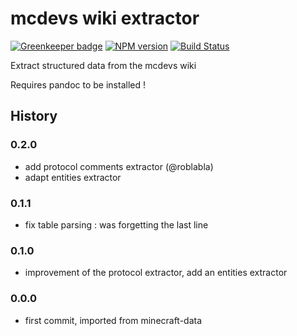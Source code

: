 # mcdevs wiki extractor

[![Greenkeeper badge](https://badges.greenkeeper.io/PrismarineJS/mcdevs-wiki-extractor.svg)](https://greenkeeper.io/)
[![NPM version](https://img.shields.io/npm/v/mcdevs-wiki-extractor.svg)](http://npmjs.com/package/mcdevs-wiki-extractor)
[![Build Status](https://img.shields.io/circleci/project/PrismarineJS/mcdevs-wiki-extractor/master.svg)](https://circleci.com/gh/PrismarineJS/mcdevs-wiki-extractor)


Extract structured data from the mcdevs wiki

Requires pandoc to be installed !

## History

### 0.2.0

* add protocol comments extractor (@roblabla)
* adapt entities extractor

### 0.1.1

* fix table parsing : was forgetting the last line

### 0.1.0

* improvement of the protocol extractor, add an entities extractor

### 0.0.0

* first commit, imported from minecraft-data
